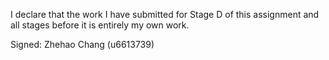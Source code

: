 I declare that the work I have submitted for Stage D of this assignment and all stages before it is entirely my own work.

Signed: Zhehao Chang (u6613739)
